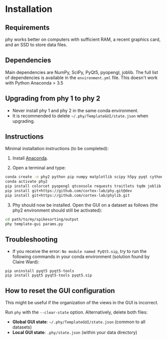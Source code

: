 # Installation

## Requirements

phy works better on computers with sufficient RAM, a recent graphics card, and an SSD to store data files.


## Dependencies

Main dependencies are NumPy, SciPy, PyQt5, pyopengl, joblib. The full list of dependencies is available in the `environment.yml` file. This doesn't work with Python Anaconda > 3.5

## Upgrading from phy 1 to phy 2

* Never install phy 1 and phy 2 in the same conda environment.
* It is recommended to delete `~/.phy/TemplateGUI/state.json` when upgrading.


## Instructions

Minimal installation instructions (to be completed):

1. Install [Anaconda](https://www.anaconda.com/distribution/#download-section).

2. Open a terminal and type:

```bash
conda create -n phy2 python pip numpy matplotlib scipy h5py pyqt cython -y
conda activate phy2
pip install colorcet pyopengl qtconsole requests traitlets tqdm joblib click mkdocs
pip install git+https://github.com/cortex-lab/phy.git@dev
pip install git+https://github.com/cortex-lab/phylib.git
```

3. Phy should now be installed. Open the GUI on a dataset as follows (the phy2 environment should still be activated):

```bash
cd path/to/my/spikesorting/output
phy template-gui params.py
```

## Troubleshooting

*  If you receive the error: `No module named PyQt5.sip`, try to run the following commands in your conda environment (solution found by Claire Ward):

```
pip uninstall pyqt5 pyqt5-tools
pip install pyqt5 pyqt5-tools pyqt5.sip
```


## How to reset the GUI configuration

This might be useful if the organization of the views in the GUI is incorrect.

Run `phy` with the `--clear-state` option. Alternatively, delete both files:

* **Global GUI state**: `~/.phy/TemplateGUI/state.json` (common to all datasets)
* **Local GUI state**: `.phy/state.json` (within your data directory)
